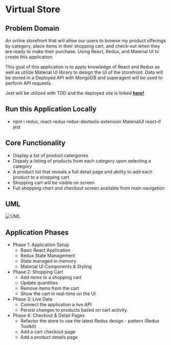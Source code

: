 # Virtual Store

## Problem Domain
  An online storefront that will allow our users to browse my product offerings by category, place items in their shopping cart, and check-out when they are ready to make their purchase. Using React, Redux, and Material UI to create this application. 

  This goal of this application is to apply knowledge of React and Redux as well as utilize Material UI library to design the UI of the storefront. Data will be stored in a Deployed API with MongoDB and superagent will be used to perform API requests. 

  Jest will be utilized with TDD and the deployed site is linked **[here!]()**

## Run this Application Locally
  - npm i redux, react-redux redux-devtools-extension MaterialUI react-if jest


## Core Functionality
  - Display a list of product catergories
  - Dispaly a listing of products from each category upon selecting a category
  - A product list that reveals a full detail page and ability to add each product to a shopping cart
  - Shopping cart will be visible on screen
  - Full shopping chart and checkout screen available from main navigation

## UML
![UML]()

## Application Phases
  - Phase 1: Application Setup
      - Basic React Application
      - Redux State Management
      - State managed in memory
      - Material UI Components & Styling
  - Phase 2: Shopping Cart
      - Add items to a shopping cart
      - Update quantities
      - Remove items from the cart
      - Show the cart in real-time on the UI
  - Phase 3: Live Data
      - Connect the application a live API
      - Persist changes to products based on cart activity.
  - Phase 4: Checkout & Detail Pages
      - Refactor the store to use the latest Redux design   - pattern (Redux Toolkit)
      - Add a cart checkout page
      - Add a product details page